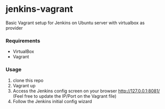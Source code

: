 # jenkins-vagrant
Basic Vagrant setup for Jenkins on Ubuntu server with virtualbox as provider

### Requirements
- VirtualBox
- Vagrant

### Usage
1. clone this repo
2. Vagrant up
3. Access the Jenkins config screen on your browser http://127.0.0.1:8081/ (Feel free to update the IP/Port on the Vagrant file)
4. Follow the Jenkins initial config wizard
